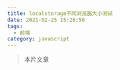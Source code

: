 ```yaml
---
title: localstorage不同浏览器大小测试
date: 2021-02-25 15:26:56
tags:
  - 前端
category: javascript
---
```


> 本片文章
